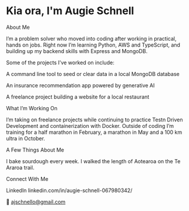 # Kia ora, I'm Augie Schnell
About Me

I’m a problem solver who moved into coding after working in practical, hands on jobs. Right now I’m learning Python, AWS and TypeScript, and building up my backend skills with Express and MongoDB.

Some of the projects I’ve worked on include:

A command line tool to seed or clear data in a local MongoDB database

An insurance recommendation app powered by generative AI

A freelance project building a website for a local restaurant

What I’m Working On

I’m taking on freelance projects while continuing to practice Testn Driven Development and containerization with Docker. Outside of coding I’m training for a half marathon in February, a marathon in May and a 100 km ultra in October.

A Few Things About Me

I bake sourdough every week.
I walked the length of Aotearoa on the Te Araroa trail.

Connect With Me

LinkedIn
linkedin.com/in/augie-schnell-067980342/

📧 ajschnello@gmail.com
